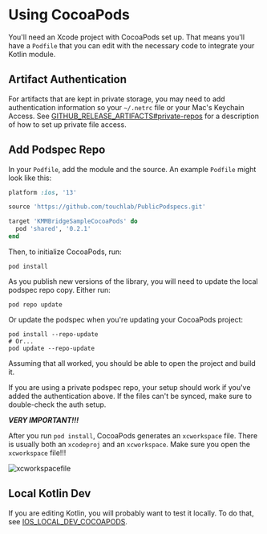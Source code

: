 # Using CocoaPods

You'll need an Xcode project with CocoaPods set up. That means you'll have a `Podfile` that you can edit with the necessary code to integrate your Kotlin module.

## Artifact Authentication

For artifacts that are kept in private storage, you may need to add authentication information so your `~/.netrc` file or your Mac's Keychain Access. See [GITHUB_RELEASE_ARTIFACTS#private-repos](../artifacts/GITHUB_RELEASE_ARTIFACTS#private-repos) for a description of how to set up private file access.

## Add Podspec Repo

In your `Podfile`, add the module and the source. An example `Podfile` might look like this:

```ruby
platform :ios, '13'

source 'https://github.com/touchlab/PublicPodspecs.git'

target 'KMMBridgeSampleCocoaPods' do
  pod 'shared', '0.2.1'
end

```

Then, to initialize CocoaPods, run:

```shell
pod install
```

As you publish new versions of the library, you will need to update the local podspec repo copy. Either run:

```shell
pod repo update
```

Or update the podspec when you're updating your CocoaPods project:

```shell
pod install --repo-update
# Or...
pod update --repo-update
```

Assuming that all worked, you should be able to open the project and build it.

If you are using a private podspec repo, your setup should work if you've added the authentication above. If the files can't be synced, make sure to double-check the auth setup.

***VERY IMPORTANT!!!***

After you run `pod install`, CocoaPods generates an `xcworkspace` file. There is usually both an `xcodeproj` and an `xcworkspace`. Make sure you open the `xcworkspace` file!!!

![xcworkspacefile](https://tl-navigator-images.s3.us-east-1.amazonaws.com/docimages/2022-10-06_09-11-xcworkspacefile.png)

## Local Kotlin Dev

If you are editing Kotlin, you will probably want to test it locally. To do that, see  [IOS_LOCAL_DEV_COCOAPODS](02_IOS_LOCAL_DEV_COCOAPODS.md).